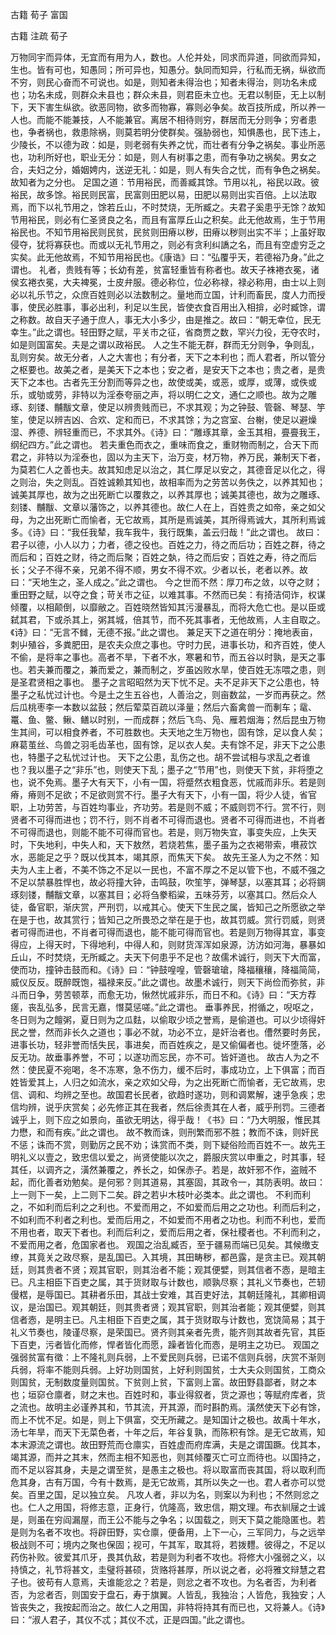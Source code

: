  
 古籍 荀子 富国 
 
 
 
 
 
 古籍 注疏 
 荀子 
 

万物同宇而异体，无宜而有用为人，数也。人伦并处，同求而异道，同欲而异知，生也。皆有可也，知愚同；所可异也，知愚分。埶同而知异，行私而无祸，纵欲而不穷，则民心奋而不可说也。如是，则知者未得治也；知者未得治，则功名未成也；功名未成，则群众未县也；群众未县，则君臣未立也。无君以制臣，无上以制下，天下害生纵欲。欲恶同物，欲多而物寡，寡则必争矣。故百技所成，所以养一人也。而能不能兼技，人不能兼官。离居不相待则穷，群居而无分则争；穷者患也，争者祸也，救患除祸，则莫若明分使群矣。强胁弱也，知惧愚也，民下违上，少陵长，不以德为政：如是，则老弱有失养之忧，而壮者有分争之祸矣。事业所恶也，功利所好也，职业无分：如是，则人有树事之患，而有争功之祸矣。男女之合，夫妇之分，婚姻娉内，送逆无礼：如是，则人有失合之忧，而有争色之祸矣。故知者为之分也。
足国之道：节用裕民，而善臧其馀。节用以礼，裕民以政。彼裕民，故多馀。裕民则民富，民富则田肥以易，田肥以易则出实百倍。上以法取焉，而下以礼节用之，馀若丘山，不时焚烧，无所臧之。夫君子奚患乎无馀？故知节用裕民，则必有仁圣贤良之名，而且有富厚丘山之积矣。此无他故焉，生于节用裕民也。不知节用裕民则民贫，民贫则田瘠以秽，田瘠以秽则出实不半；上虽好取侵夺，犹将寡获也。而或以无礼节用之，则必有贪利纠譑之名，而且有空虚穷乏之实矣。此无他故焉，不知节用裕民也。《康诰》曰：“弘覆乎天，若德裕乃身。”此之谓也。
礼者，贵贱有等；长幼有差，贫富轻重皆有称者也。故天子袾裷衣冕，诸侯玄裷衣冕，大夫裨冕，士皮弁服。德必称位，位必称禄，禄必称用，由士以上则必以礼乐节之，众庶百姓则必以法数制之。量地而立国，计利而畜民，度人力而授事，使民必胜事，事必出利，利足以生民，皆使衣食百用出入相揜，必时臧馀，谓之称数。故自天子通于庶人，事无大小多少，由是推之。故曰：“朝无幸位，民无幸生。”此之谓也。轻田野之赋，平关市之征，省商贾之数，罕兴力役，无夺农时，如是则国富矣。夫是之谓以政裕民。
人之生不能无群，群而无分则争，争则乱，乱则穷矣。故无分者，人之大害也；有分者，天下之本利也；而人君者，所以管分之枢要也。故美之者，是美天下之本也；安之者，是安天下之本也；贵之者，是贵天下之本也。古者先王分割而等异之也，故使或美，或恶，或厚，或薄，或佚或乐，或劬或劳，非特以为淫泰夸丽之声，将以明仁之文，通仁之顺也。故为之雕琢、刻镂、黼黻文章，使足以辨贵贱而已，不求其观；为之钟鼓、管磬、琴瑟、竽笙，使足以辨吉凶、合欢、定和而已，不求其馀；为之宫室、台榭，使足以避燥湿、养德、辨轻重而已，不求其外。《诗》曰：“雕琢其章，金玉其相，亹亹我王，纲纪四方。”此之谓也。
若夫重色而衣之，重味而食之，重财物而制之，合天下而君之，非特以为淫泰也，固以为主天下，治万变，材万物，养万民，兼制天下者，为莫若仁人之善也夫。故其知虑足以治之，其仁厚足以安之，其德音足以化之，得之则治，失之则乱。百姓诚赖其知也，故相率而为之劳苦以务佚之，以养其知也；诚美其厚也，故为之出死断亡以覆救之，以养其厚也；诚美其德也，故为之雕琢、刻镂、黼黻、文章以藩饰之，以养其德也。故仁人在上，百姓贵之如帝，亲之如父母，为之出死断亡而愉者，无它故焉，其所是焉诚美，其所得焉诚大，其所利焉诚多。《诗》曰：“我任我辇，我车我牛，我行既集，盖云归哉！”此之谓也。
故曰：君子以德，小人以力；力者，德之役也。百姓之力，待之而后功；百姓之群，待之而后和；百姓之财，待之而后聚；百姓之埶，待之而后安；百姓之寿，待之而后长；父子不得不亲，兄弟不得不顺，男女不得不欢。少者以长，老者以养。故曰：“天地生之，圣人成之。”此之谓也。
今之世而不然：厚刀布之敛，以夺之财；重田野之赋，以夺之食；苛关市之征，以难其事。不然而已矣：有掎洁伺诈，权谋倾覆，以相颠倒，以靡敝之。百姓晓然皆知其污漫暴乱，而将大危亡也。是以臣或弑其君，下或杀其上，粥其城，倍其节，而不死其事者，无他故焉，人主自取之。《诗》曰：“无言不雠，无德不报。”此之谓也。
兼足天下之道在明分：掩地表亩，刺屮殖谷，多粪肥田，是农夫众庶之事也。守时力民，进事长功，和齐百姓，使人不偷，是将率之事也。高者不旱，下者不水，寒暑和节，而五谷以时孰，是天之事也。若夫兼而覆之，兼而爱之，兼而制之，岁虽凶败水旱，使百姓无冻喂之患，则是圣君贤相之事也。
墨子之言昭昭然为天下忧不足。夫不足非天下之公患也，特墨子之私忧过计也。今是土之生五谷也，人善治之，则亩数盆，一岁而再获之。然后瓜桃枣李一本数以盆鼓；然后荤菜百疏以泽量；然后六畜禽兽一而剸车；鼋、鼍、鱼、鳖、鳅、鳝以时别，一而成群；然后飞鸟、凫、雁若烟海；然后昆虫万物生其间，可以相食养者，不可胜数也。夫天地之生万物也，固有馀，足以食人矣；麻葛茧丝、鸟兽之羽毛齿革也，固有馀，足以衣人矣。夫有馀不足，非天下之公患也，特墨子之私忧过计也。
天下之公患，乱伤之也。胡不尝试相与求乱之者谁也？我以墨子之“非乐”也，则使天下乱；墨子之“节用”也，则使天下贫，非将堕之也，说不免焉。墨子大有天下，小有一国，将蹙然衣粗食恶，忧戚而非乐。若是则瘠，瘠则不足欲；不足欲则赏不行。墨子大有天下，小有一国，将少人徒，省官职，上功劳苦，与百姓均事业，齐功劳。若是则不威；不威则罚不行。赏不行，则贤者不可得而进也；罚不行，则不肖者不可得而退也。贤者不可得而进也，不肖者不可得而退也，则能不能不可得而官也。若是，则万物失宜，事变失应，上失天时，下失地利，中失人和，天下敖然，若烧若焦，墨子虽为之衣褐带索，嚽菽饮水，恶能足之乎？既以伐其本，竭其原，而焦天下矣。
故先王圣人为之不然：知夫为人主上者，不美不饰之不足以一民也，不富不厚之不足以管下也，不威不强之不足以禁暴胜悍也，故必将撞大钟，击鸣鼓，吹笙竽，弹琴瑟，以塞其耳；必将錭琢刻镂，黼黻文章，以塞其目；必将刍豢稻粱，五味芬芳，以塞其口。然后众人徒，备官职，渐庆赏，严刑罚，以戒其心。使天下生民之属，皆知己之所愿欲之举在是于也，故其赏行；皆知己之所畏恐之举在是于也，故其罚威。赏行罚威，则贤者可得而进也，不肖者可得而退也，能不能可得而官也。若是则万物得其宜，事变得应，上得天时，下得地利，中得人和，则财货浑浑如泉源，汸汸如河海，暴暴如丘山，不时焚烧，无所臧之。夫天下何患乎不足也？故儒术诚行，则天下大而富，使而功，撞钟击鼓而和。《诗》曰：“钟鼓喤喤，管磬瑲瑲，降福穰穰，降福简简，威仪反反。既醉既饱，福禄来反。”此之谓也。故墨术诚行，则天下尚俭而弥贫，非斗而日争，劳苦顿萃，而愈无功，愀然忧戚非乐，而日不和。《诗》曰：“天方荐瘥，丧乱弘多，民言无嘉，憯莫惩嗟。”此之谓也。
垂事养民，拊循之，唲呕之，冬日则为之饘粥，夏日则为之瓜麮，以偷取少顷之誉焉，是偷道也。可以少顷得奸民之誉，然而非长久之道也；事必不就，功必不立，是奸治者也。傮然要时务民，进事长功，轻非誉而恬失民，事进矣，而百姓疾之，是又偷偏者也。徙坏堕落，必反无功。故垂事养誉，不可；以遂功而忘民，亦不可。皆奸道也。
故古人为之不然：使民夏不宛喝，冬不冻寒，急不伤力，缓不后时，事成功立，上下俱富；而百姓皆爱其上，人归之如流水，亲之欢如父母，为之出死断亡而愉者，无它故焉，忠信、调和、均辨之至也。故国君长民者，欲趋时遂功，则和调累解，速乎急疾；忠信均辨，说乎庆赏矣；必先修正其在我者，然后徐责其在人者，威乎刑罚。三德者诚乎上，则下应之如景向，虽欲无明达，得乎哉！《书》曰：“乃大明服，惟民其力懋，和而有疾。”此之谓也。
故不教而诛，则刑繁而邪不胜；教而不诛，则奸民不惩；诛而不赏，则勤厉之民不劝；诛赏而不类，则下疑俗险而百姓不一。故先王明礼义以壹之，致忠信以爱之，尚贤使能以次之，爵服庆赏以申重之，时其事，轻其任，以调齐之，潢然兼覆之，养长之，如保赤子。若是，故奸邪不作，盗贼不起，而化善者劝勉矣。是何邪？则其道易，其塞固，其政令一，其防表明。故曰：上一则下一矣，上二则下二矣。辟之若屮木枝叶必类本。此之谓也。
不利而利之，不如利而后利之之利也。不爱而用之，不如爱而后用之之功也。利而后利之，不如利而不利者之利也。爱而后用之，不如爱而不用者之功也。利而不利也，爱而不用也者，取天下者也。利而后利之，爱而后用之者，保社稷者也。不利而利之，不爱而用之者，危国家者也。
观国之治乱臧否，至于疆易而端已见矣。其候缴支缭，其竟关之政尽察，是乱国已。入其境，其田畴秽，都邑露，是贪主已。观其朝廷，则其贵者不贤；观其官职，则其治者不能；观其便嬖，则其信者不悫，是暗主已。凡主相臣下百吏之属，其于货财取与计数也，顺孰尽察；其礼义节奏也，芒轫僈楛，是辱国已。其耕者乐田，其战士安难，其百吏好法，其朝廷隆礼，其卿相调议，是治国已。观其朝廷，则其贵者贤；观其官职，则其治者能；观其便嬖，则其信者悫，是明主已。凡主相臣下百吏之属，其于货财取与计数也，宽饶简易；其于礼义节奏也，陵谨尽察，是荣国已。贤齐则其亲者先贵，能齐则其故者先官，其臣下百吏，污者皆化而修，悍者皆化而愿，躁者皆化而悫，是明主之功已。
观国之强弱贫富有徵：上不隆礼则兵弱，上不爱民则兵弱，已诺不信则兵弱，庆赏不渐则兵弱，将率不能则兵弱。上好功则国贫，上好利则国贫，士大夫众则国贫，工商众则国贫，无制数度量则国贫。下贫则上贫，下富则上富。故田野县鄙者，财之本也；垣窌仓廪者，财之末也。百姓时和，事业得叙者，货之源也；等赋府库者，货之流也。故明主必谨养其和，节其流，开其源，而时斟酌焉。潢然使天下必有馀，而上不忧不足。如是，则上下俱富，交无所藏之。是知国计之极也。故禹十年水，汤七年旱，而天下无菜色者，十年之后，年谷复孰，而陈积有馀。是无它故焉，知本末源流之谓也。故田野荒而仓廪实，百姓虚而府库满，夫是之谓国蹶。伐其本，竭其源，而并之其末，然而主相不知恶也，则其倾覆灭亡可立而待也。以国持之，而不足以容其身，夫是之谓至贫，是愚主之极也。将以取富而丧其国，将以取利而危其身，古有万国，今有十数焉，是无它故焉，其所以失之一也。君人者亦可以觉矣。百里之国，足以独立矣。
凡攻人者，非以为名，则案以为利也；不然则忿之也。仁人之用国，将修志意，正身行，伉隆高，致忠信，期文理。布衣紃屦之士诚是，则虽在穷阎漏屋，而王公不能与之争名；以国载之，则天下莫之能隐匿也。若是则为名者不攻也。将辟田野，实仓廪，便备用，上下一心，三军同力，与之远举极战则不可；境内之聚也保固；视可，午其军，取其将，若拨麷。彼得之，不足以药伤补败。彼爱其爪牙，畏其仇敌，若是则为利者不攻也。将修大小强弱之义，以持慎之，礼节将甚文，圭璧将甚硕，货赂将甚厚，所以说之者，必将雅文辩慧之君子也。彼苟有人意焉，夫谁能忿之？若是，则忿之者不攻也。为名者否，为利者否，为忿者否，则国安于盘石，寿于旗翼。人皆乱，我独治；人皆危，我独安；人皆丧失之，我按起而治之。故仁人之用国，非特将持其有而已也，又将兼人。《诗》曰：“淑人君子，其仪不忒；其仪不忒，正是四国。”此之谓也。